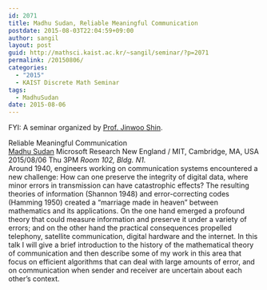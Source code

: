 ```yaml
---
id: 2071
title: Madhu Sudan, Reliable Meaningful Communication
postdate: 2015-08-03T22:04:59+09:00
author: sangil
layout: post
guid: http://mathsci.kaist.ac.kr/~sangil/seminar/?p=2071
permalink: /20150806/
categories:
  - "2015"
  - KAIST Discrete Math Seminar
tags:
  - MadhuSudan
date: 2015-08-06
---
```

FYI: A seminar organized by [Prof. Jinwoo Shin](https://sites.google.com/site/mijirim/).

<div class="talk">
  Reliable Meaningful Communication
</div>

<div class="speaker">
  <a href="http://people.csail.mit.edu/madhu/">Madhu Sudan</a> Microsoft Research New England / MIT, Cambridge, MA, USA
</div>

<div class="date">
  2015/08/06 Thu 3PM <em>Room 102, Bldg. N1.</em>
</div>

<div class="abstract">
  Around 1940, engineers working on communication systems encountered a new challenge: How can one preserve the integrity of digital data, where minor errors in transmission can have catastrophic effects? The resulting theories of information (Shannon 1948) and error-correcting codes (Hamming 1950) created a &#8220;marriage made in heaven&#8221; between mathematics and its applications. On the one hand emerged a profound theory that could measure information and preserve it under a variety of errors; and on the other hand the practical consequences propelled telephony, satellite communication, digital hardware and the internet. In this talk I will give a brief introduction to the history of the mathematical theory of communication and then describe some of my work in this area that focus on efficient algorithms that can deal with large amounts of error, and on communication when sender and receiver are uncertain about each other&#8217;s context.</p>
</div>